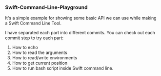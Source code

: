 ### Swift-Command-Line-Playground
It's a simple example for showing some basic API we can use while making a Swift Command Line Tool.

I have separated each part into different commits.
You can check out each commit step to try each part:
1. How to echo
2. How to read the arguments
3. How to read/write environments
4. How to get current position
5. How to run bash script inside Swift command line.
